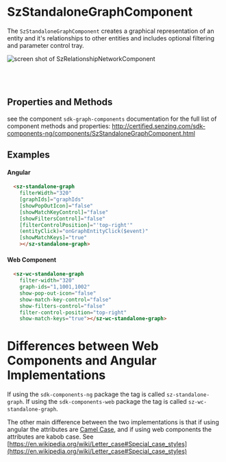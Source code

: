 # SzStandaloneGraphComponent

The `SzStandaloneGraphComponent` creates a graphical representation of an entity and it's relationships to other entities and includes optional filtering and parameter control tray.

![screen shot of SzRelationshipNetworkComponent](../../images/ss-graph-large.png)
<br/><br/><br/><br/>

## Properties and Methods

see the component `sdk-graph-components` documentation for the full list of component methods and properties: <a href="http://certified.senzing.com/sdk-components-ng/components/SzStandaloneGraphComponent.html">http://certified.senzing.com/sdk-components-ng/components/SzStandaloneGraphComponent.html</a>

## Examples

#### Angular

```html
  <sz-standalone-graph
    filterWidth="320"
    [graphIds]="graphIds"
    [showPopOutIcon]="false"
    [showMatchKeyControl]="false"
    [showFiltersControl]="false"
    [filterControlPosition]="'top-right'"
    (entityClick)="onGraphEntityClick($event)"
    [showMatchKeys]="true"
    ></sz-standalone-graph>
```

#### Web Component

```html
  <sz-wc-standalone-graph
    filter-width="320"
    graph-ids="1,1001,1002"
    show-pop-out-icon="false"
    show-match-key-control="false"
    show-filters-control="false"
    filter-control-position="top-right"
    show-match-keys="true"></sz-wc-standalone-graph>
```

# Differences between Web Components and Angular Implementations

If using the `sdk-components-ng` package the tag is called `sz-standalone-graph`.
If using the `sdk-components-web` package the tag is called `sz-wc-standalone-graph`.

The other main difference between the two implementations is that if using angular the attributes are [Camel Case](https://en.wikipedia.org/wiki/Camel_case), and if using web components the attributes are kabob case. See [https://en.wikipedia.org/wiki/Letter_case#Special_case_styles](https://en.wikipedia.org/wiki/Letter_case#Special_case_styles)

<br/><br/><br/><br/>